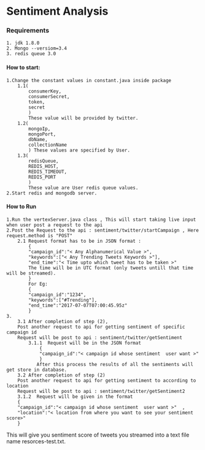 # Sentiment Analysis
### Requirements
    1. jdk 1.8.0
    2. Mongo --versiom=3.4
    3. redis queue 3.0
#### How to start:
    1.Change the constant values in constant.java inside package 
        1.1(
            consumerKey,
            consumerSecret,
            token,
            secret
            )
            These value will be provided by twitter.
        1.2(
            mongoIp,
            mongoPort,
            dbName,
            collectionName
            ) These values are specified by User.
        1.3(
            redisQueue,
            REDIS_HOST,
            REDIS_TIMEOUT,
            REDIS_PORT
            )
            These value are User redis queue values.
    2.Start redis and mongodb server.
#### How to Run 
    1.Run the vertexServer.java class , This will start taking live input when user post a request to the api 
    2.Post the Request to the api : sentiment/twitter/startCampaign , Here request.method is "POST"    
        2.1 Request format has to be in JSON format :
            {
	        "campaign_id":"< Any Alphanumerical Value >",
	        "keywords":["< Any Trending Tweets Keywords >"],
	        "end_time":"< Time upto which tweet has to be taken >"
	        The time will be in UTC format (only tweets untill that time will be streamed).
            }
            For Eg:
            {
	        "campaign_id":"1234",
	        "keywords":["#Trending"],
	        "end_time":"2017-07-07T07:00:45.95z"
            }
    3.
        3.1 After completion of step (2),
        Post another request to api for getting sentiment of specific campaign id
        Request will be post to api : sentiment/twitter/getSentiment
            3.1.1  Request will be in the JSON format 
                {
	            "campaign_id":"< campaign id whose sentiment  user want >"
                }
               After this process the results of all the sentiments will get store in database.
        3.2 After completion of step (2)
        Post another request to api for getting sentiment to according to location
        Request will be post to api : sentiment/twitter/getSentiment2
        3.1.2  Request will be given in the format
        {
    	"campaign_id":"< campaign id whose sentiment  user want >"  ,
        "location":"< location from where you want to see your sentiment score>"
        }
 This will give you sentiment score of tweets you streamed into a text file name resorces-test.txt.
